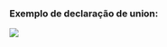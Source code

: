### Exemplo de declaração de union:
![](https://github.com/roscibely/algorithms-and-data-structure/blob/develop/estruturas/union/union.png)
